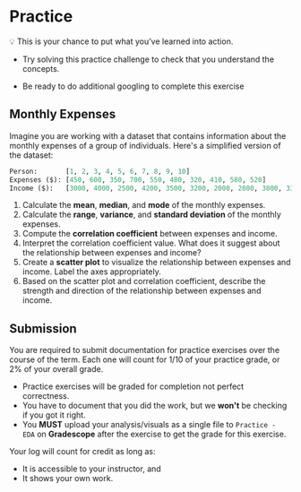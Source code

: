 # Practice
<aside>

💡 This is your chance to put what you’ve learned into action.

- Try solving this practice challenge to check that you understand the concepts.

- Be ready to do additional googling to complete this exercise

</aside>

## Monthly Expenses

Imagine you are working with a dataset that contains information about the monthly expenses of a group of individuals. Here's a simplified version of the dataset:

```python
Person:       [1, 2, 3, 4, 5, 6, 7, 8, 9, 10]
Expenses ($): [450, 600, 350, 700, 550, 480, 320, 410, 580, 520]
Income ($):   [3000, 4000, 2500, 4200, 3500, 3200, 2000, 2800, 3800, 3300]
```

1. Calculate the **mean**, **median**, and **mode** of the monthly expenses.
2. Calculate the **range**, **variance**, and **standard deviation** of the monthly expenses.
3. Compute the **correlation coefficient** between expenses and income.
4. Interpret the correlation coefficient value. What does it suggest about the relationship between expenses and income?
5. Create a **scatter plot** to visualize the relationship between expenses and income. Label the axes appropriately.
6. Based on the scatter plot and correlation coefficient, describe the strength and direction of the relationship between expenses and income.


## Submission
You are required to submit documentation for practice exercises over the course of the term. Each one will count for 1/10 of your practice grade, or 2% of your overall grade.

- Practice exercises will be graded for completion not perfect correctness. 
- You have to document that you did the work, but we **won't** be checking if you got it right.
- You **MUST** upload your analysis/visuals as a single file to `Practice - EDA` on **Gradescope** after the exercise to get the grade for this exercise.


Your log will count for credit as long as:
- It is accessible to your instructor, and
- It shows your own work.

